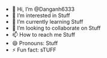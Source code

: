 - 👋 Hi, I’m @Danganh6333
- 👀 I’m interested in Stuff
- 🌱 I’m currently learning Stuff
- 💞️ I’m looking to collaborate on Stuff
- 📫 How to reach me Stuff
- 😄 Pronouns: Stuff
- ⚡ Fun fact: sTUFF

<!---
Danganh6333/Danganh6333 is a ✨ special ✨ repository because its `README.md` (this file) appears on your GitHub profile.
You can click the Preview link to take a look at your changes.
--->
